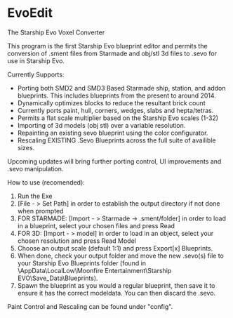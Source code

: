 # EvoEdit
The Starship Evo Voxel Converter

This program is the first Starship Evo blueprint editor and permits the conversion of .sment files from Starmade and obj/stl 3d files to .sevo for use in Starship Evo.

Currently Supports:
- Porting both SMD2 and SMD3 Based Starmade ship, station, and addon blueprints. This includes blueprints from the present to around 2014. 
- Dynamically optimizes blocks to reduce the resultant brick count
- Currently ports paint, hull, corners, wedges, slabs and hepta/tetras.
- Permits a flat scale multiplier based on the Starship Evo scales (1-32)
- Importing of 3d models (obj stl) over a variable resolution. 
- Repainting an existing sevo blueprint using the color configurator. 
- Rescaling EXISTING .Sevo Blueprints across the full suite of availible sizes. 

Upcoming updates will bring further porting control, UI improvements and .sevo manipulation. 

How to use (recomended):
1. Run the Exe
2. [File - > Set Path] in order to establish the output directory if not done when prompted
4. FOR STARMADE: [Import - > Starmade -> .sment/folder] in order to load in a blueprint, select your chosen files and press Read
4. FOR 3D: [Import - > model] in order to load in an object, select your chosen resolution and press Read Model
5. Choose an output scale (default 1:1) and press Export[x] Blueprints.
6. When done, check your output folder and move the new .sevo(s) file to your Starship Evo Blueprints folder (found in \AppData\LocalLow\Moonfire Entertainment\Starship EVO\Save_Data\Blueprints).
7. Spawn the blueprint as you would a regular blueprint, then save it to ensure it has the correct modeldata. You can then discard the .sevo.

Paint Control and Rescaling can be found under "config".

 